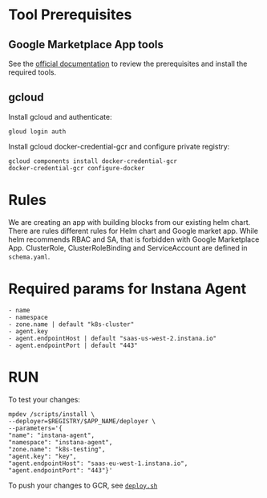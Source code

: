 # Tool Prerequisites

## Google Marketplace App tools

See the [official documentation](https://github.com/GoogleCloudPlatform/marketplace-k8s-app-tools/blob/master/docs/building-deployer.md#using-the-mpdev-development-tools) to review the prerequisites and install the required tools.

## gcloud

Install gcloud and authenticate:
```
gloud login auth
```

Install gcloud docker-credential-gcr and configure private registry:
```
gcloud components install docker-credential-gcr
docker-credential-gcr configure-docker
```

# Rules

We are creating an app with building blocks from our existing helm chart. There are rules different rules for Helm chart and Google market app. While helm recommends RBAC and SA, that is forbidden with Google Marketplace App. ClusterRole, ClusterRoleBinding and ServiceAccount are defined in `schema.yaml`.

# Required params for Instana Agent

```
- name
- namespace
- zone.name | default "k8s-cluster"
- agent.key
- agent.endpointHost | default "saas-us-west-2.instana.io"
- agent.endpointPort | default "443"
```

# RUN

To test your changes:
```
mpdev /scripts/install \
--deployer=$REGISTRY/$APP_NAME/deployer \
--parameters='{
"name": "instana-agent",
"namespace": "instana-agent",
"zone.name": "k8s-testing",
"agent.key": "key",
"agent.endpointHost": "saas-eu-west-1.instana.io",
"agent.endpointPort": "443"}'
```

To push your changes to GCR, see [`deploy.sh`](deploy.sh)
